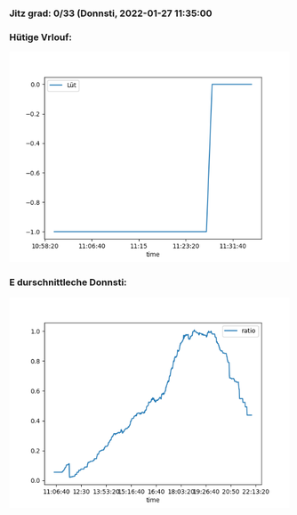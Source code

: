### Jitz grad: 0/33 (Donnsti, 2022-01-27 11:35:00

### Hütige Vrlouf:
![Graph](Today.png)

### E durschnittleche Donnsti:
![Graph](Donnsti.png)
